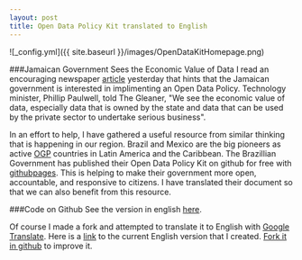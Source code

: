 ```yaml
---
layout: post
title: Open Data Policy Kit translated to English  
---
```


![_config.yml]({{ site.baseurl }}/images/OpenDataKitHomepage.png)

###Jamaican Government Sees the Economic Value of Data
I read an encouraging newspaper [article](http://jamaica-gleaner.com/gleaner/20141010/lead/lead7.html) yesterday that hints that the Jamaican government is interested in implimenting an Open Data Policy. Technology minister, Phillip Paulwell, told The Gleaner, "We see the economic value of data, especially data that is owned by the state and data that can be used by the private sector to undertake serious business". 

In an effort to help, I have gathered a useful resource from similar thinking that is happening in our region. Brazil and Mexico are the big pioneers as active [OGP](http://www.opengovpartnership.org/) countries in Latin America and the Caribbean. The Brazillian Government has published their Open Data Policy Kit on github for free with [githubpages](http://github.io). This is helping to make their government more open, accountable, and responsive to citizens. I have translated their document so that we can also benefit from this resource.

###Code on Github
See the version in english [here](https://varunity.github.io/kit/).

Of course I made a fork and attempted to translate it to English with [Google Translate](https://translate.google.com/). Here is a [link](https://varunity.github.io/kit/) to the current English version that I created. [Fork it in github](https://github.com/varunity/kit) to improve it.

